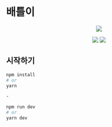 # 배틀이

<div align="center">
  <a href="https://battlebot.kr">
    <img src="https://battlebot.kr//logo.png">
    <p align="center">
  <a href="https://github.com/Archive-Discord/battle-bot-slash/actions/workflows/codeql-analysis.yml"><img src="https://github.com/Archive-Discord/battle-bot-slash/actions/workflows/codeql-analysis.yml/badge.svg" /></a>
  <a href="https://github.com/Archive-Discord/battle-bot-slash/actions/workflows/ESLint.yml"><img src="https://github.com/Archive-Discord/battle-bot-slash/actions/workflows/ESLint.yml/badge.svg" /></a>
</p>
  </a>
</div>

## 시작하기

```bash
npm install
# or
yarn

-

npm run dev
# or
yarn dev
```
